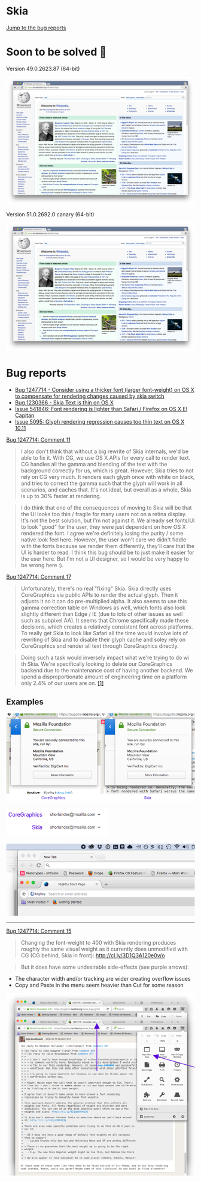 # Skia

[Jump to the bug reports](#bug-reports)

# Soon to be solved 🎉

Version 49.0.2623.87 (64-bit)

![](Version_49.0.2623.87.png)

Version 51.0.2692.0 canary (64-bit)

![](Version_51.0.2692.0_canary.png)

# Bug reports

* [Bug 1247714 - Consider using a thicker font (larger font-weight) on OS X to compensate for rendering changes caused by skia switch](https://bugzilla.mozilla.org/show_bug.cgi?id=1247714)
* [Bug 1230366 - Skia Text is thin on OS X](https://bugzilla.mozilla.org/show_bug.cgi?id=1230366)
* [Issue 541846: Font rendering is lighter than Safari / Firefox on OS X El Capitan](https://code.google.com/p/chromium/issues/detail?id=541846)
* [Issue 5095: Glyph rendering regression causes too thin text on OS X 10.11](https://bugs.chromium.org/p/skia/issues/detail?id=5095)

[Bug 1247714: Comment 11](https://bugzilla.mozilla.org/show_bug.cgi?id=1247714#c11)

>I also don't think that without a big rewrite of Skia internals, we'd be able to fix it. With CG, we use OS X APIs for every call to render text. CG handles all the gamma and blending of the text with the background correctly for us, which is great. However, Skia tries to not rely on CG very much. It renders each glyph once with white on black, and tries to correct the gamma such that the glyph will work in all scenarios, and caches that. It's not ideal, but overall as a whole, Skia is up to 30% faster at rendering.

>I do think that one of the consequences of moving to Skia will be that the UI looks too thin / fragile for many users not on a retina display. It's not the best solution, but I'm not against it. We already set fonts/UI to look "good" for the user, they were just dependent on how OS X rendered the font. I agree we're definitely losing the purity / some native look feel here. However, the user won't care we didn't fiddle with the fonts because we render them differently, they'll care that the UI is harder to read. I think this bug should be to just make it easier for the user here. But I'm not a UI designer, so I would be very happy to be wrong here :).

[Bug 1247714: Comment 17](https://bugzilla.mozilla.org/show_bug.cgi?id=1247714#c17)

>Unfortunately, there's no real "fixing" Skia. Skia directly uses CoreGraphics via public APIs to render the actual glyph. Then it adjusts it so it can do pre-multiplied alpha. It also seems to use this gamma correction table on Windows as well, which fonts also look slightly different than Edge / IE (due to lots of other issues as well such as subpixel AA). It seems that Chrome specifically made these decisions, which creates a relatively consistent font across platforms. To really get Skia to look like Safari all the time would involve lots of rewriting of Skia and to disable their glyph cache and soley rely on CoreGraphics and render all text through CoreGraphics directly.

>Doing such a task would inversely impact what we're trying to do wi th Skia. We're specifically looking to delete our CoreGraphics backend due to the maintenance cost of having another backend. We spend a disproportionate amount of engineering time on a platform only 2.4% of our users are on. [[1]](https://people.mozilla.org/~danderson/moz-gfx-telemetry/www/)


## Examples

![](skia-vs-cg.png)

![](Untitled-1.png)

![](ScreenShot2016-02-12at2.48.50PM.png)

---

[Bug 1247714: Comment 15](https://bugzilla.mozilla.org/show_bug.cgi?id=1247714#c15)

> Changing the font-weight to 400 with Skia rendering produces roughly the same visual weight as it currently does unmodified with CG (CG behind, Skia in front): http://cl.ly/3D1Q3A120e0v/o

> But it does have some undesirable side-effects (see purple arrows):
- The character width and/or tracking are wider creating overflow issues
- Copy and Paste in the menu seem heavier than Cut for some reason

![](font-weight-400.png)
